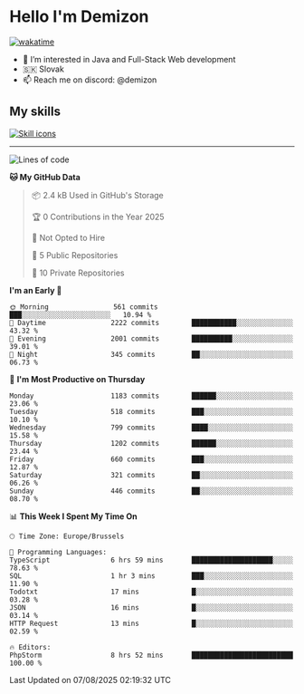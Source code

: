 # Hello I'm Demizon
[![wakatime](https://wakatime.com/badge/user/6ad1949f-d6d7-44f9-9eee-c35e54cc499b.svg)](https://wakatime.com/@6ad1949f-d6d7-44f9-9eee-c35e54cc499b)
- 👀 I’m interested in Java and Full-Stack Web development
- 🇸🇰 Slovak
- 📫 Reach me on discord: @demizon

## My skills
[![Skill icons](https://skillicons.dev/icons?i=java,js,ts,html,css,react,nextjs,tailwind,supabase,py,git,docker,linux,mysql,postgres,mongo&theme=dark)](https://github.com/Demizon3433)

---

<!--START_SECTION:waka-->
![Lines of code](https://img.shields.io/badge/From%20Hello%20World%20I%27ve%20Written-1.6%20million%20lines%20of%20code-blue)

**🐱 My GitHub Data** 

> 📦 2.4 kB Used in GitHub's Storage 
 > 
> 🏆 0 Contributions in the Year 2025
 > 
> 🚫 Not Opted to Hire
 > 
> 📜 5 Public Repositories 
 > 
> 🔑 10 Private Repositories 
 > 
**I'm an Early 🐤** 

```text
🌞 Morning                561 commits         ███░░░░░░░░░░░░░░░░░░░░░░   10.94 % 
🌆 Daytime                2222 commits        ███████████░░░░░░░░░░░░░░   43.32 % 
🌃 Evening                2001 commits        ██████████░░░░░░░░░░░░░░░   39.01 % 
🌙 Night                  345 commits         ██░░░░░░░░░░░░░░░░░░░░░░░   06.73 % 
```
📅 **I'm Most Productive on Thursday** 

```text
Monday                   1183 commits        ██████░░░░░░░░░░░░░░░░░░░   23.06 % 
Tuesday                  518 commits         ███░░░░░░░░░░░░░░░░░░░░░░   10.10 % 
Wednesday                799 commits         ████░░░░░░░░░░░░░░░░░░░░░   15.58 % 
Thursday                 1202 commits        ██████░░░░░░░░░░░░░░░░░░░   23.44 % 
Friday                   660 commits         ███░░░░░░░░░░░░░░░░░░░░░░   12.87 % 
Saturday                 321 commits         ██░░░░░░░░░░░░░░░░░░░░░░░   06.26 % 
Sunday                   446 commits         ██░░░░░░░░░░░░░░░░░░░░░░░   08.70 % 
```


📊 **This Week I Spent My Time On** 

```text
🕑︎ Time Zone: Europe/Brussels

💬 Programming Languages: 
TypeScript               6 hrs 59 mins       ████████████████████░░░░░   78.63 % 
SQL                      1 hr 3 mins         ███░░░░░░░░░░░░░░░░░░░░░░   11.90 % 
Todotxt                  17 mins             █░░░░░░░░░░░░░░░░░░░░░░░░   03.28 % 
JSON                     16 mins             █░░░░░░░░░░░░░░░░░░░░░░░░   03.14 % 
HTTP Request             13 mins             █░░░░░░░░░░░░░░░░░░░░░░░░   02.59 % 

🔥 Editors: 
PhpStorm                 8 hrs 52 mins       █████████████████████████   100.00 % 
```


 Last Updated on 07/08/2025 02:19:32 UTC
<!--END_SECTION:waka-->

